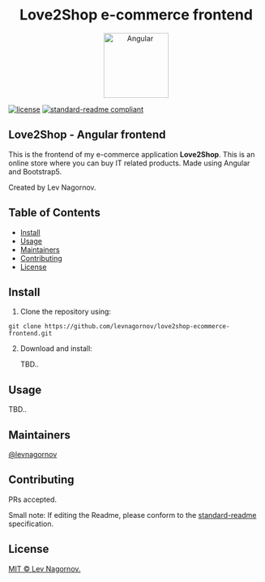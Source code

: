 <div align="center">
    <h1>Love2Shop e-commerce frontend</h1>
    <img src="https://i.ibb.co/GcFNsJz/Angular-full-color-logo.png" width="128" alt="Angular">
</div>

[![license](https://img.shields.io/badge/License-MIT-green.svg)](LICENSE)
[![standard-readme compliant](https://img.shields.io/badge/readme%20style-standard-brightgreen.svg?style=flat-square)](https://github.com/RichardLitt/standard-readme)

## Love2Shop - Angular frontend

This is the frontend of my e-commerce application **Love2Shop**. This is an online store where you can buy IT related products. Made using Angular and Bootstrap5.

Created by Lev Nagornov.

## Table of Contents

- [Install](#install)
- [Usage](#usage)
- [Maintainers](#maintainers)
- [Contributing](#contributing)
- [License](#license)

## Install

1. Clone the repository using:

```
git clone https://github.com/levnagornov/love2shop-ecommerce-frontend.git
```

2. Download and install:

   TBD..

## Usage

TBD..


## Maintainers

[@levnagornov](https://github.com/levnagornov)

## Contributing

PRs accepted.

Small note: If editing the Readme, please conform to the [standard-readme](https://github.com/RichardLitt/standard-readme) specification.

## License

[MIT © Lev Nagornov.](../LICENSE)
